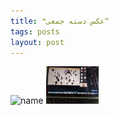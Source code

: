 ```yaml
---
title: ❝عکس دسته جمعی❞
tags: posts
layout: post
---
```


![name](/assests/images/togethermode.jpg)
<img src="https://github.com/elhamgholami/labexam/blob/master/assets/images/togethermode.jpg" style="height :60px;"/>